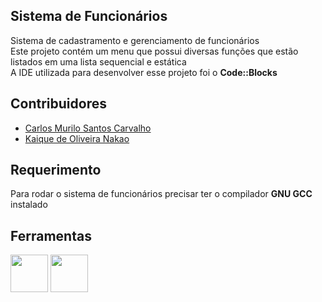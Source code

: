 ## Sistema de Funcionários
Sistema de cadastramento e gerenciamento de funcionários<br>
Este projeto contém um menu que possui diversas funções que estão listados em uma lista sequencial e estática<br>
A IDE utilizada para desenvolver esse projeto foi o **Code::Blocks**
## Contribuidores

 - [Carlos Murilo Santos Carvalho](https://github.com/carlosmurilosantos)
 - [Kaique de Oliveira Nakao](https://github.com/Kaiquenakao)
## Requerimento
Para rodar o sistema de funcionários precisar ter o compilador **GNU GCC** instalado
## Ferramentas
<p float="left">
<img src="https://cdn.jsdelivr.net/gh/devicons/devicon/icons/c/c-original.svg" width="60" heigth="60" />
 <img src="https://cdn.jsdelivr.net/gh/devicons/devicon/icons/trello/trello-plain-wordmark.svg" width="60" heigth="60"/>
 </p>
